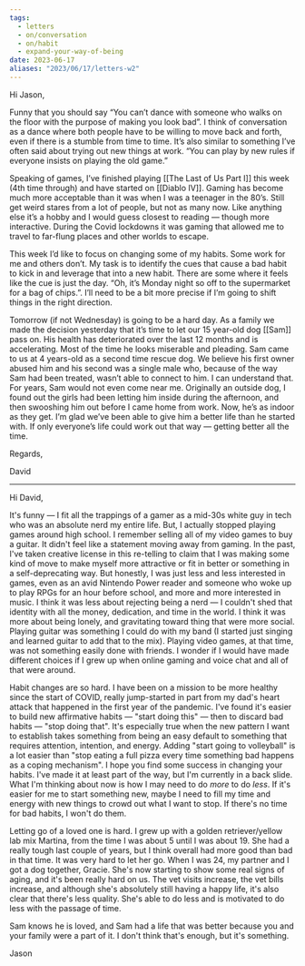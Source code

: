 ```yaml
---
tags:
  - letters
  - on/conversation
  - on/habit
  - expand-your-way-of-being
date: 2023-06-17
aliases: "2023/06/17/letters-w2"
---
```

Hi Jason,

Funny that you should say “You can’t dance with someone who walks on the floor with the purpose of making you look bad”. I think of conversation as a dance where both people have to be willing to move back and forth, even if there is a stumble from time to time. It’s also similar to something I’ve often said about trying out new things at work. “You can play by new rules if everyone insists on playing the old game.”

Speaking of games, I’ve finished playing [[The Last of Us Part I]] this week (4th time through) and have started on [[Diablo IV]]. Gaming has become much more acceptable than it was when I was a teenager in the 80’s. Still get weird stares from a lot of people, but not as many now. Like anything else it’s a hobby and I would guess closest to reading — though more interactive. During the Covid lockdowns it was gaming that allowed me to travel to far-flung places and other worlds to escape.

This week I’d like to focus on changing some of my habits. Some work for me and others don’t. My task is to identify the cues that cause a bad habit to kick in and leverage that into a new habit. There are some where it feels like the cue is just the day. “Oh, it’s Monday night so off to the supermarket for a bag of chips.”. I’ll need to be a bit more precise if I’m going to shift things in the right direction.

Tomorrow (if not Wednesday) is going to be a hard day. As a family we made the decision yesterday that it’s time to let our 15 year-old dog [[Sam]] pass on. His health has deteriorated over the last 12 months and is accelerating. Most of the time he looks miserable and pleading. Sam came to us at 4 years-old as a second time rescue dog. We believe his first owner abused him and his second was a single male who, because of the way Sam had been treated, wasn’t able to connect to him. I can understand that. For years, Sam would not even come near me. Originally an outside dog, I found out the girls had been letting him inside during the afternoon, and then swooshing him out before I came home from work. Now, he’s as indoor as they get. I’m glad we’ve been able to give him a better life than he started with. If only everyone’s life could work out that way — getting better all the time.

Regards,

David

---
Hi David,

It's funny — I fit all the trappings of a gamer as a mid-30s white guy in tech who was an absolute nerd my entire life. But, I actually stopped playing games around high school. I remember selling all of my video games to buy a guitar. It didn't feel like a statement moving away from gaming. In the past, I've taken creative license in this re-telling to claim that I was making some kind of move to make myself more attractive or fit in better or something in a self-deprecating way. But honestly, I was just less and less interested in games, even as an avid Nintendo Power reader and someone who woke up to play RPGs for an hour before school, and more and more interested in music. I think it was less about rejecting being a nerd — I couldn't shed that identity with all the money, dedication, and time in the world. I think it was more about being lonely, and gravitating toward thing that were more social. Playing guitar was something I could do with my band (I started just singing and learned guitar to add that to the mix). Playing video games, at that time, was not something easily done with friends. I wonder if I would have made different choices if I grew up when online gaming and voice chat and all of that were around.

Habit changes are so hard. I have been on a mission to be more healthy since the start of COVID, really jump-started in part from my dad's heart attack that happened in the first year of the pandemic. I've found it's easier to build new affirmative habits — "start doing this" — then to discard bad habits — "stop doing that". It's especially true when the new pattern I want to establish takes something from being an easy default to something that requires attention, intention, and energy. Adding "start going to volleyball" is a lot easier than "stop eating a full pizza every time something bad happens as a coping mechanism". I hope you find some success in changing your habits. I've made it at least part of the way, but I'm currently in a back slide. What I'm thinking about now is how I may need to do _more_ to do _less_. If it's easier for me to start something new, maybe I need to fill my time and energy with new things to crowd out what I want to stop. If there's no time for bad habits, I won't do them.

Letting go of a loved one is hard. I grew up with a golden retriever/yellow lab mix Martina, from the time I was about 5 until I was about 19. She had a really tough last couple of years, but I think overall had more good than bad in that time. It was very hard to let her go. When I was 24, my partner and I got a dog together, Gracie. She's now starting to show some real signs of aging, and it's been really hard on us. The vet visits increase, the vet bills increase, and although she's absolutely still having a happy life, it's also clear that there's less quality. She's able to do less and is motivated to do less with the passage of time.

Sam knows he is loved, and Sam had a life that was better because you and your family were a part of it. I don't think that's enough, but it's something.

Jason
